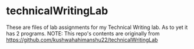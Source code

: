 # technicalWritingLab
These are files of lab assignments for my Technical Writing lab.
As to yet it has 2 programs.
NOTE: This repo's contents are originally from https://github.com/kushwahahimanshu22/technicalWritingLab
